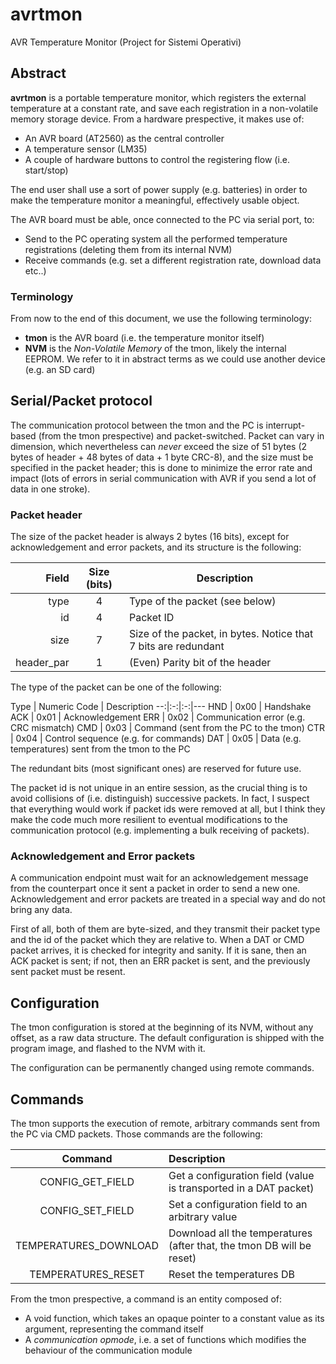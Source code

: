 # avrtmon
AVR Temperature Monitor (Project for Sistemi Operativi)

## Abstract

**avrtmon** is a portable temperature monitor, which registers the external
temperature at a constant rate, and save each registration in a non-volatile
memory storage device. 
From a hardware prespective, it makes use of:

* An AVR board (AT2560) as the central controller
* A temperature sensor (LM35)
* A couple of hardware buttons to control the registering flow (i.e. start/stop)

The end user shall use a sort of power supply (e.g. batteries) in order to make
the temperature monitor a meaningful, effectively usable object.

The AVR board must be able, once connected to the PC via serial port, to:

* Send to the PC operating system all the performed temperature registrations
(deleting them from its internal NVM)
* Receive commands (e.g. set a different registration rate, download data etc..)

### Terminology

From now to the end of this document, we use the following terminology:

* **tmon** is the AVR board (i.e. the temperature monitor itself)
* **NVM** is the _Non-Volatile Memory_ of the tmon, likely the internal EEPROM.
We refer to it in abstract terms as we could use another device (e.g. an SD card)

<!--
### Developer notes

* After a brief statistical analysis of communication error probability, the use
of CRC-8 might dropped in favour of CRC-16

* The structure of the packet header in the communication protocol is defined in
its overall structure, hence not yet definitive and susceptible to changes
-->

## Serial/Packet protocol

The communication protocol between the tmon and the PC is interrupt-based (from
the tmon prespective) and packet-switched. Packet can vary in dimension, which
nevertheless can _never_ exceed the size of 51 bytes (2 bytes of header + 48
bytes of data + 1 byte CRC-8), and the size must be specified in the packet 
header; this is done to minimize the error rate and impact (lots of errors in
serial communication with AVR if you send a lot of data in one stroke).

### Packet header

The size of the packet header is always 2 bytes (16 bits), except for
acknowledgement and error packets, and its structure is the following:

Field | Size (bits) | Description
--:|:-:|---
type |4 | Type of the packet (see below)
id   |4 | Packet ID
size |7 | Size of the packet, in bytes. Notice that 7 bits are redundant
header\_par |1 | (Even) Parity bit of the header

The type of the packet can be one of the following:

Type | Numeric Code | Description
--:|:-:|:-:|---
HND | 0x00 | Handshake
ACK | 0x01 | Acknowledgement
ERR | 0x02 | Communication error (e.g. CRC mismatch)
CMD | 0x03 | Command (sent from the PC to the tmon)
CTR | 0x04 | Control sequence (e.g. for commands)
DAT | 0x05 | Data (e.g. temperatures) sent from the tmon to the PC

The redundant bits (most significant ones) are reserved for future use.

The packet id is not unique in an entire session, as the crucial thing is to
avoid collisions of (i.e. distinguish) successive packets. 
In fact, I suspect that everything would work if packet ids were removed at all,
but I think they make the code much more resilient to eventual modifications to
the communication protocol (e.g. implementing a bulk receiving of packets).

### Acknowledgement and Error packets

A communication endpoint must wait for an acknowledgement message from the
counterpart once it sent a packet in order to send a new one. 
Acknowledgement and error packets are treated in a special way and do not bring
any data.

First of all, both of them are byte-sized, and they transmit their packet type
and the id of the packet which they are relative to. 
When a DAT or CMD packet arrives, it is checked for integrity and sanity. If
it is sane, then an ACK packet is sent; if not, then an ERR packet is sent, and
the previously sent packet must be resent.


## Configuration

The tmon configuration is stored at the beginning of its NVM, without any offset,
as a raw data structure. The default configuration is shipped with the program
image, and flashed to the NVM with it.

The configuration can be permanently changed using remote commands.


## Commands

The tmon supports the execution of remote, arbitrary commands sent from the PC
via CMD packets. Those commands are the following:

Command | Description
:-:|:--
CONFIG\_GET\_FIELD | Get a configuration field (value is transported in a DAT packet)
CONFIG\_SET\_FIELD | Set a configuration field to an arbitrary value
TEMPERATURES\_DOWNLOAD | Download all the temperatures (after that, the tmon DB will be reset)
TEMPERATURES\_RESET | Reset the temperatures DB

From the tmon prespective, a command is an entity composed of:

* A void function, which takes an opaque pointer to a constant value as its
argument, representing the command itself
* A _communication opmode_, i.e. a set of functions which modifies the behaviour
of the communication module
